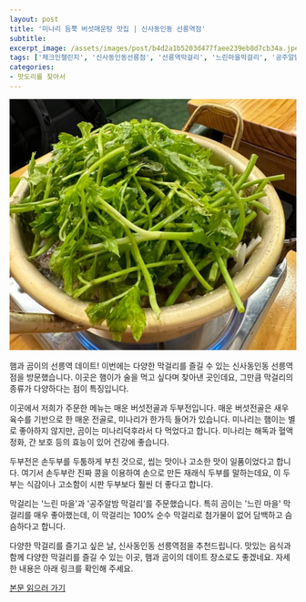 ```yaml
---
layout: post
title: '미나리 듬뿍 버섯매운탕 맛집 | 신사동인동 선릉역점'
subtitle: 
excerpt_image: /assets/images/post/b4d2a1b5203d477faee239eb8d7cb34a.jpeg
tags: ['체크인챌린지', '신사동인동선릉점', '선릉역막걸리', '느린마을막걸리', '공주알밤막걸리', '서이추환영', '미나리효능']
categories: 
- 맛도리를 찾아서
---
```


![메인 이미지](/assets/images/post/b4d2a1b5203d477faee239eb8d7cb34a.jpeg)

햄과 곰이의 선릉역 데이트! 이번에는 다양한 막걸리를 즐길 수 있는 신사동인동 선릉역점을 방문했습니다. 이곳은 햄이가 술을 먹고 싶다며 찾아낸 곳인데요, 그만큼 막걸리의 종류가 다양하다는 점이 특징입니다.

이곳에서 저희가 주문한 메뉴는 매운 버섯전골과 두부전입니다. 매운 버섯전골은 새우 육수를 기반으로 한 매운 전골로, 미나리가 한가득 들어가 있습니다. 미나리는 햄이는 별로 좋아하지 않지만, 곰이는 미나리덕후라서 다 먹었다고 합니다. 미나리는 해독과 혈액 정화, 간 보호 등의 효능이 있어 건강에 좋습니다. 

두부전은 손두부를 두툼하게 부친 것으로, 씹는 맛이나 고소한 맛이 일품이었다고 합니다. 여기서 손두부란 진짜 콩을 이용하여 손으로 만든 재래식 두부를 말하는데요, 이 두부는 식감이나 고소함이 시판 두부보다 훨씬 더 좋다고 합니다.

막걸리는 '느린 마을'과 '공주알밤 막걸리'를 주문했습니다. 특히 곰이는 '느린 마을' 막걸리를 매우 좋아했는데, 이 막걸리는 100% 순수 막걸리로 첨가물이 없어 담백하고 슴슴하다고 합니다.

다양한 막걸리를 즐기고 싶은 날, 신사동인동 선릉역점을 추천드립니다. 맛있는 음식과 함께 다양한 막걸리를 즐길 수 있는 이곳, 햄과 곰이의 데이트 장소로도 좋겠네요. 자세한 내용은 아래 링크를 확인해 주세요.

[본문 읽으러 가기](https://m.blog.naver.com/ham_eaten_jellybear/223218284311)

